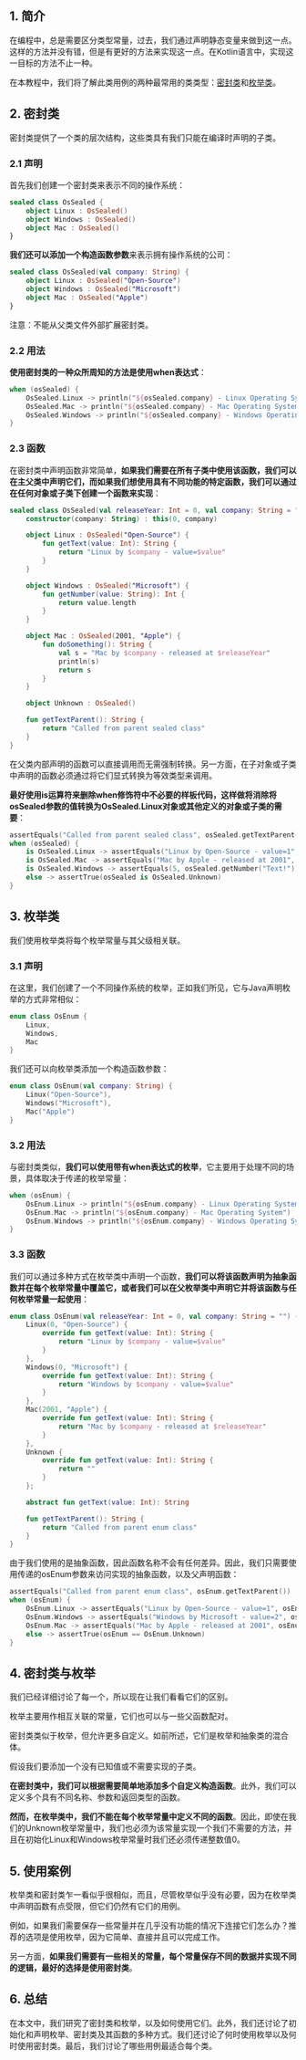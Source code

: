 ## 1. 简介

在编程中，总是需要区分类型常量，过去，我们通过声明静态变量来做到这一点。这样的方法并没有错，但是有更好的方法来实现这一点。在Kotlin语言中，实现这一目标的方法不止一种。

在本教程中，我们将了解此类用例的两种最常用的类类型：[密封类](https://www.baeldung.com/kotlin/sealed-classes)和[枚举类](https://www.baeldung.com/kotlin/enum)。

## 2. 密封类

密封类提供了一个类的层次结构，这些类具有我们只能在编译时声明的子类。

### 2.1 声明

首先我们创建一个密封类来表示不同的操作系统：

```kotlin
sealed class OsSealed {
    object Linux : OsSealed()
    object Windows : OsSealed()
    object Mac : OsSealed()
}
```

**我们还可以添加一个构造函数参数**来表示拥有操作系统的公司：

```kotlin
sealed class OsSealed(val company: String) {
    object Linux : OsSealed("Open-Source")
    object Windows : OsSealed("Microsoft")
    object Mac : OsSealed("Apple")
}
```

注意：不能从父类文件外部扩展密封类。

### 2.2 用法

**使用密封类的一种众所周知的方法是使用when表达式**：

```kotlin
when (osSealed) {
    OsSealed.Linux -> println("${osSealed.company} - Linux Operating System")
    OsSealed.Mac -> println("${osSealed.company} - Mac Operating System")
    OsSealed.Windows -> println("${osSealed.company} - Windows Operating System")
}
```

### 2.3 函数

在密封类中声明函数非常简单，**如果我们需要在所有子类中使用该函数，我们可以在主父类中声明它们，而如果我们想使用具有不同功能的特定函数，我们可以通过在任何对象或子类下创建一个函数来实现**：

```kotlin
sealed class OsSealed(val releaseYear: Int = 0, val company: String = "") {
    constructor(company: String) : this(0, company)

    object Linux : OsSealed("Open-Source") {
        fun getText(value: Int): String {
            return "Linux by $company - value=$value"
        }
    }

    object Windows : OsSealed("Microsoft") {
        fun getNumber(value: String): Int {
            return value.length
        }
    }

    object Mac : OsSealed(2001, "Apple") {
        fun doSomething(): String {
            val s = "Mac by $company - released at $releaseYear"
            println(s)
            return s
        }
    }

    object Unknown : OsSealed()

    fun getTextParent(): String {
        return "Called from parent sealed class"
    }
}
```

在父类内部声明的函数可以直接调用而无需强制转换。另一方面，在子对象或子类中声明的函数必须通过将它们显式转换为等效类型来调用。

**最好使用is运算符来删除when修饰符中不必要的样板代码，这样做将消除将osSealed参数的值转换为OsSealed.Linux对象或其他定义的对象或子类的需要**：

```kotlin
assertEquals("Called from parent sealed class", osSealed.getTextParent())
when (osSealed) {
    is OsSealed.Linux -> assertEquals("Linux by Open-Source - value=1", osSealed.getText(1))
    is OsSealed.Mac -> assertEquals("Mac by Apple - released at 2001", osSealed.doSomething())
    is OsSealed.Windows -> assertEquals(5, osSealed.getNumber("Text!"))
    else -> assertTrue(osSealed is OsSealed.Unknown)
}
```

## 3. 枚举类

我们使用枚举类将每个枚举常量与其父级相关联。

### 3.1 声明

在这里，我们创建了一个不同操作系统的枚举，正如我们所见，它与Java声明枚举的方式非常相似：

```kotlin
enum class OsEnum {
    Linux,
    Windows,
    Mac
}
```

我们还可以向枚举类添加一个构造函数参数：

```kotlin
enum class OsEnum(val company: String) {
    Linux("Open-Source"),
    Windows("Microsoft"),
    Mac("Apple")
}
```

### 3.2 用法

与密封类类似，**我们可以使用带有when表达式的枚举**，它主要用于处理不同的场景，具体取决于传递的枚举常量：

```kotlin
when (osEnum) {
    OsEnum.Linux -> println("${osEnum.company} - Linux Operating System")
    OsEnum.Mac -> println("${osEnum.company} - Mac Operating System")
    OsEnum.Windows -> println("${osEnum.company} - Windows Operating System")
}
```

### 3.3 函数

我们可以通过多种方式在枚举类中声明一个函数，**我们可以将该函数声明为抽象函数并在每个枚举常量中覆盖它，或者我们可以在父枚举类中声明它并将该函数与任何枚举常量一起使用**：

```kotlin
enum class OsEnum(val releaseYear: Int = 0, val company: String = "") {
    Linux(0, "Open-Source") {
        override fun getText(value: Int): String {
            return "Linux by $company - value=$value"
        }
    },
    Windows(0, "Microsoft") {
        override fun getText(value: Int): String {
            return "Windows by $company - value=$value"
        }
    },
    Mac(2001, "Apple") {
        override fun getText(value: Int): String {
            return "Mac by $company - released at $releaseYear"
        }
    },
    Unknown {
        override fun getText(value: Int): String {
            return ""
        }
    };

    abstract fun getText(value: Int): String

    fun getTextParent(): String {
        return "Called from parent enum class"
    }
}
```

由于我们使用的是抽象函数，因此函数名称不会有任何差异。因此，我们只需要使用传递的osEnum参数来访问实现的抽象函数，以及父声明函数：

```kotlin
assertEquals("Called from parent enum class", osEnum.getTextParent())
when (osEnum) {
    OsEnum.Linux -> assertEquals("Linux by Open-Source - value=1", osEnum.getText(1))
    OsEnum.Windows -> assertEquals("Windows by Microsoft - value=2", osEnum.getText(2))
    OsEnum.Mac -> assertEquals("Mac by Apple - released at 2001", osEnum.getText(3))
    else -> assertTrue(osEnum == OsEnum.Unknown)
}
```

## 4. 密封类与枚举

我们已经详细讨论了每一个，所以现在让我们看看它们的区别。

枚举主要用作相互关联的常量，它们也可以与一些父函数配对。

密封类类似于枚举，但允许更多自定义。如前所述，它们是枚举和抽象类的混合体。

假设我们要添加一个没有已知值或不需要实现的子类。

**在密封类中，我们可以根据需要简单地添加多个自定义构造函数**。此外，我们可以定义多个具有不同名称、参数和返回类型的函数。

**然而，在枚举类中，我们不能在每个枚举常量中定义不同的函数**。因此，即使在我们的Unknown枚举常量中，我们也必须为该常量实现一个我们不需要的方法，并且在初始化Linux和Windows枚举常量时我们还必须传递整数值0。

## 5. 使用案例

枚举类和密封类乍一看似乎很相似，而且，尽管枚举似乎没有必要，因为在枚举类中声明函数有点受限，但它们仍然有它们的用例。

例如，如果我们需要保存一些常量并在几乎没有功能的情况下连接它们怎么办？推荐的选项是使用枚举，因为它简单、直接并且可以完成工作。

另一方面，**如果我们需要有一些相关的常量，每个常量保存不同的数据并实现不同的逻辑，最好的选择是使用密封类**。

## 6. 总结

在本文中，我们研究了密封类和枚举，以及如何使用它们。此外，我们还讨论了初始化和声明枚举、密封类及其函数的多种方式。我们还讨论了何时使用枚举以及何时使用密封类。最后，我们讨论了哪些用例最适合每个类。